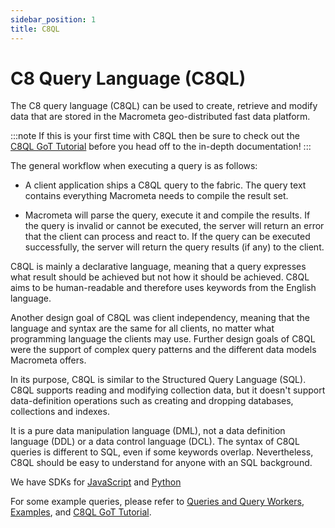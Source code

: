 ```yaml
---
sidebar_position: 1
title: C8QL
---
```


# C8 Query Language (C8QL)

The C8 query language (C8QL) can be used to create, retrieve and modify data that are stored in the Macrometa geo-distributed fast data platform.

:::note
If this is your first time with C8QL then be sure to check out the [C8QL GoT Tutorial](got-tutorial/index.md) before you head off to the in-depth documentation!
:::

The general workflow when executing a query is as follows:

- A client application ships a C8QL query to the fabric. The query text contains everything Macrometa needs to compile the result set.

- Macrometa will parse the query, execute it and compile the results. If the query is invalid or cannot be executed, the server will return an error that the client can process and react to. If the query can be executed successfully, the server will return the query results (if any) to the client.

C8QL is mainly a declarative language, meaning that a query expresses what result should be achieved but not how it should be achieved. C8QL aims to be human-readable and therefore uses keywords from the English language.

Another design goal of C8QL was client independency, meaning that the language and syntax are the same for all clients, no matter what programming language the clients may use.  Further design goals of C8QL were the support of complex query patterns and the different data models Macrometa offers.

In its purpose, C8QL is similar to the Structured Query Language (SQL). C8QL supports reading and modifying collection data, but it doesn't support data-definition operations such as creating and dropping databases, collections and indexes.

It is a pure data manipulation language (DML), not a data definition language (DDL) or a data control language (DCL). The syntax of C8QL queries is different to SQL, even if some keywords overlap. Nevertheless, C8QL should be easy to understand for anyone with an SQL background.

We have SDKs for [JavaScript](https://github.com/Macrometacorp/jsC8) and [Python](https://github.com/Macrometacorp/pyC8)

For some example queries, please refer to [Queries and Query Workers](../queryworkers/index.md), [Examples](../c8ql/examples/), and [C8QL GoT Tutorial](got-tutorial/index.md).
